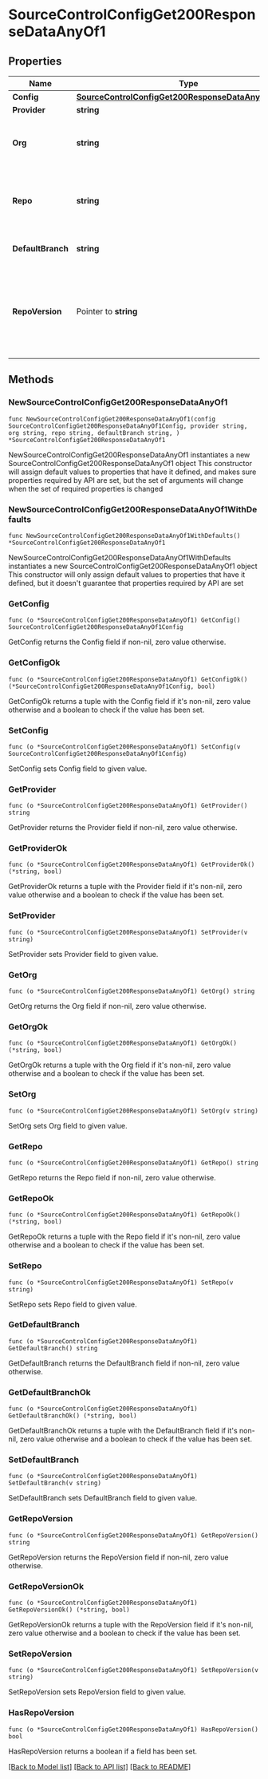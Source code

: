 # SourceControlConfigGet200ResponseDataAnyOf1

## Properties

Name | Type | Description | Notes
------------ | ------------- | ------------- | -------------
**Config** | [**SourceControlConfigGet200ResponseDataAnyOf1Config**](SourceControlConfigGet200ResponseDataAnyOf1Config.md) |  | 
**Provider** | **string** |  | 
**Org** | **string** | The user or organization to which the repository belongs to. | 
**Repo** | **string** | The name of the repository you created to use with Retool. | 
**DefaultBranch** | **string** | The default branch, e.g., main. | 
**RepoVersion** | Pointer to **string** | Repositories using Toolscript are 2.0.0. Repositories using legacy YAML are 1.0.0. | [optional] 

## Methods

### NewSourceControlConfigGet200ResponseDataAnyOf1

`func NewSourceControlConfigGet200ResponseDataAnyOf1(config SourceControlConfigGet200ResponseDataAnyOf1Config, provider string, org string, repo string, defaultBranch string, ) *SourceControlConfigGet200ResponseDataAnyOf1`

NewSourceControlConfigGet200ResponseDataAnyOf1 instantiates a new SourceControlConfigGet200ResponseDataAnyOf1 object
This constructor will assign default values to properties that have it defined,
and makes sure properties required by API are set, but the set of arguments
will change when the set of required properties is changed

### NewSourceControlConfigGet200ResponseDataAnyOf1WithDefaults

`func NewSourceControlConfigGet200ResponseDataAnyOf1WithDefaults() *SourceControlConfigGet200ResponseDataAnyOf1`

NewSourceControlConfigGet200ResponseDataAnyOf1WithDefaults instantiates a new SourceControlConfigGet200ResponseDataAnyOf1 object
This constructor will only assign default values to properties that have it defined,
but it doesn't guarantee that properties required by API are set

### GetConfig

`func (o *SourceControlConfigGet200ResponseDataAnyOf1) GetConfig() SourceControlConfigGet200ResponseDataAnyOf1Config`

GetConfig returns the Config field if non-nil, zero value otherwise.

### GetConfigOk

`func (o *SourceControlConfigGet200ResponseDataAnyOf1) GetConfigOk() (*SourceControlConfigGet200ResponseDataAnyOf1Config, bool)`

GetConfigOk returns a tuple with the Config field if it's non-nil, zero value otherwise
and a boolean to check if the value has been set.

### SetConfig

`func (o *SourceControlConfigGet200ResponseDataAnyOf1) SetConfig(v SourceControlConfigGet200ResponseDataAnyOf1Config)`

SetConfig sets Config field to given value.


### GetProvider

`func (o *SourceControlConfigGet200ResponseDataAnyOf1) GetProvider() string`

GetProvider returns the Provider field if non-nil, zero value otherwise.

### GetProviderOk

`func (o *SourceControlConfigGet200ResponseDataAnyOf1) GetProviderOk() (*string, bool)`

GetProviderOk returns a tuple with the Provider field if it's non-nil, zero value otherwise
and a boolean to check if the value has been set.

### SetProvider

`func (o *SourceControlConfigGet200ResponseDataAnyOf1) SetProvider(v string)`

SetProvider sets Provider field to given value.


### GetOrg

`func (o *SourceControlConfigGet200ResponseDataAnyOf1) GetOrg() string`

GetOrg returns the Org field if non-nil, zero value otherwise.

### GetOrgOk

`func (o *SourceControlConfigGet200ResponseDataAnyOf1) GetOrgOk() (*string, bool)`

GetOrgOk returns a tuple with the Org field if it's non-nil, zero value otherwise
and a boolean to check if the value has been set.

### SetOrg

`func (o *SourceControlConfigGet200ResponseDataAnyOf1) SetOrg(v string)`

SetOrg sets Org field to given value.


### GetRepo

`func (o *SourceControlConfigGet200ResponseDataAnyOf1) GetRepo() string`

GetRepo returns the Repo field if non-nil, zero value otherwise.

### GetRepoOk

`func (o *SourceControlConfigGet200ResponseDataAnyOf1) GetRepoOk() (*string, bool)`

GetRepoOk returns a tuple with the Repo field if it's non-nil, zero value otherwise
and a boolean to check if the value has been set.

### SetRepo

`func (o *SourceControlConfigGet200ResponseDataAnyOf1) SetRepo(v string)`

SetRepo sets Repo field to given value.


### GetDefaultBranch

`func (o *SourceControlConfigGet200ResponseDataAnyOf1) GetDefaultBranch() string`

GetDefaultBranch returns the DefaultBranch field if non-nil, zero value otherwise.

### GetDefaultBranchOk

`func (o *SourceControlConfigGet200ResponseDataAnyOf1) GetDefaultBranchOk() (*string, bool)`

GetDefaultBranchOk returns a tuple with the DefaultBranch field if it's non-nil, zero value otherwise
and a boolean to check if the value has been set.

### SetDefaultBranch

`func (o *SourceControlConfigGet200ResponseDataAnyOf1) SetDefaultBranch(v string)`

SetDefaultBranch sets DefaultBranch field to given value.


### GetRepoVersion

`func (o *SourceControlConfigGet200ResponseDataAnyOf1) GetRepoVersion() string`

GetRepoVersion returns the RepoVersion field if non-nil, zero value otherwise.

### GetRepoVersionOk

`func (o *SourceControlConfigGet200ResponseDataAnyOf1) GetRepoVersionOk() (*string, bool)`

GetRepoVersionOk returns a tuple with the RepoVersion field if it's non-nil, zero value otherwise
and a boolean to check if the value has been set.

### SetRepoVersion

`func (o *SourceControlConfigGet200ResponseDataAnyOf1) SetRepoVersion(v string)`

SetRepoVersion sets RepoVersion field to given value.

### HasRepoVersion

`func (o *SourceControlConfigGet200ResponseDataAnyOf1) HasRepoVersion() bool`

HasRepoVersion returns a boolean if a field has been set.


[[Back to Model list]](../README.md#documentation-for-models) [[Back to API list]](../README.md#documentation-for-api-endpoints) [[Back to README]](../README.md)


